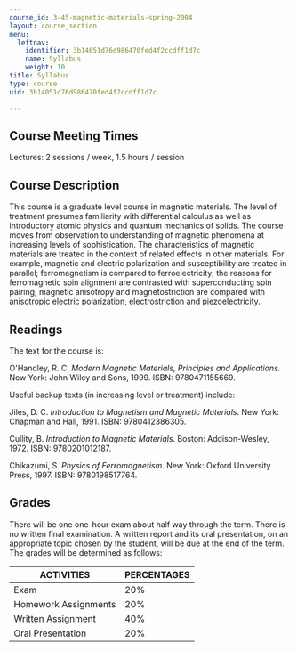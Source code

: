```yaml
---
course_id: 3-45-magnetic-materials-spring-2004
layout: course_section
menu:
  leftnav:
    identifier: 3b14051d76d986470fed4f2ccdff1d7c
    name: Syllabus
    weight: 10
title: Syllabus
type: course
uid: 3b14051d76d986470fed4f2ccdff1d7c

---
```


Course Meeting Times
--------------------

Lectures: 2 sessions / week, 1.5 hours / session

Course Description
------------------

This course is a graduate level course in magnetic materials. The level of treatment presumes familiarity with differential calculus as well as introductory atomic physics and quantum mechanics of solids. The course moves from observation to understanding of magnetic phenomena at increasing levels of sophistication. The characteristics of magnetic materials are treated in the context of related effects in other materials. For example, magnetic and electric polarization and susceptibility are treated in parallel; ferromagnetism is compared to ferroelectricity; the reasons for ferromagnetic spin alignment are contrasted with superconducting spin pairing; magnetic anisotropy and magnetostriction are compared with anisotropic electric polarization, electrostriction and piezoelectricity.

Readings
--------

The text for the course is:

O'Handley, R. C. _Modern Magnetic Materials, Principles and Applications._ New York: John Wiley and Sons, 1999. ISBN: 9780471155669.

Useful backup texts (in increasing level or treatment) include:

Jiles, D. C. _Introduction to Magnetism and Magnetic Materials_. New York: Chapman and Hall, 1991. ISBN: 9780412386305.

Cullity, B. _Introduction to Magnetic Materials_. Boston: Addison-Wesley, 1972. ISBN: 9780201012187.

Chikazumi, S. _Physics of Ferromagnetism_. New York: Oxford University Press, 1997. ISBN: 9780198517764.

Grades
------

There will be one one-hour exam about half way through the term. There is no written final examination. A written report and its oral presentation, on an appropriate topic chosen by the student, will be due at the end of the term. The grades will be determined as follows:

| ACTIVITIES | PERCENTAGES |
| --- | --- |
| Exam | 20% |
| Homework Assignments | 20% |
| Written Assignment | 40% |
| Oral Presentation | 20%